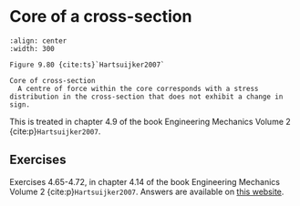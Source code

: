 ```{index} Neutral axis
```

# Core of a cross-section

```{figure} ./core-cross-section_data/image.png
:align: center
:width: 300

Figure 9.80 {cite:ts}`Hartsuijker2007`
```

```{glossary}
Core of cross-section
  A centre of force within the core corresponds with a stress distribution in the cross-section that does not exhibit a change in sign.

```

This is treated in chapter 4.9 of the book Engineering Mechanics Volume 2 {cite:p}`Hartsuijker2007`.

## Exercises
Exercises 4.65-4.72, in chapter 4.14 of the book Engineering Mechanics Volume 2 {cite:p}`Hartsuijker2007`. Answers are available on [this website](https://icozct.tudelft.nl/TUD_CT/bookanswers/vol2/Chapter4/).
